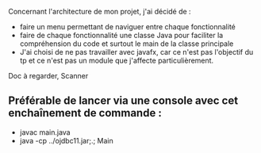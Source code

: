 Concernant l'architecture de mon projet, j'ai décidé de : 
- faire un menu permettant de naviguer entre chaque fonctionnalité 
- faire de chaque fonctionnalité une classe Java pour faciliter la compréhension du code et surtout le main de la classe principale
- J'ai choisi de ne pas travailler avec javafx, car ce n'est pas l'objectif du tp et ce n'est pas un module que j'affecte particulièrement.


Doc à regarder, Scanner

Préférable de lancer via une console avec cet enchaînement de commande :
-
- javac main.java
- java -cp ../ojdbc11.jar;.; Main